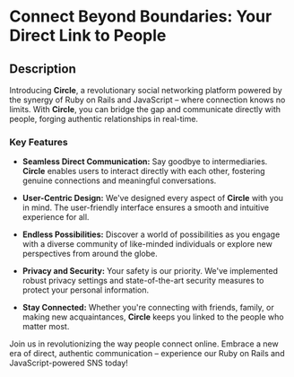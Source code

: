 # Connect Beyond Boundaries: Your Direct Link to People

## Description

Introducing **Circle**, a revolutionary social networking platform powered by the synergy of Ruby on Rails and JavaScript – where connection knows no limits. With **Circle**, you can bridge the gap and communicate directly with people, forging authentic relationships in real-time.

### Key Features

- **Seamless Direct Communication:** Say goodbye to intermediaries. **Circle** enables users to interact directly with each other, fostering genuine connections and meaningful conversations.

- **User-Centric Design:** We've designed every aspect of **Circle** with you in mind. The user-friendly interface ensures a smooth and intuitive experience for all.

- **Endless Possibilities:** Discover a world of possibilities as you engage with a diverse community of like-minded individuals or explore new perspectives from around the globe.

- **Privacy and Security:** Your safety is our priority. We've implemented robust privacy settings and state-of-the-art security measures to protect your personal information.

- **Stay Connected:** Whether you're connecting with friends, family, or making new acquaintances, **Circle** keeps you linked to the people who matter most.

Join us in revolutionizing the way people connect online. Embrace a new era of direct, authentic communication – experience our Ruby on Rails and JavaScript-powered SNS today!
